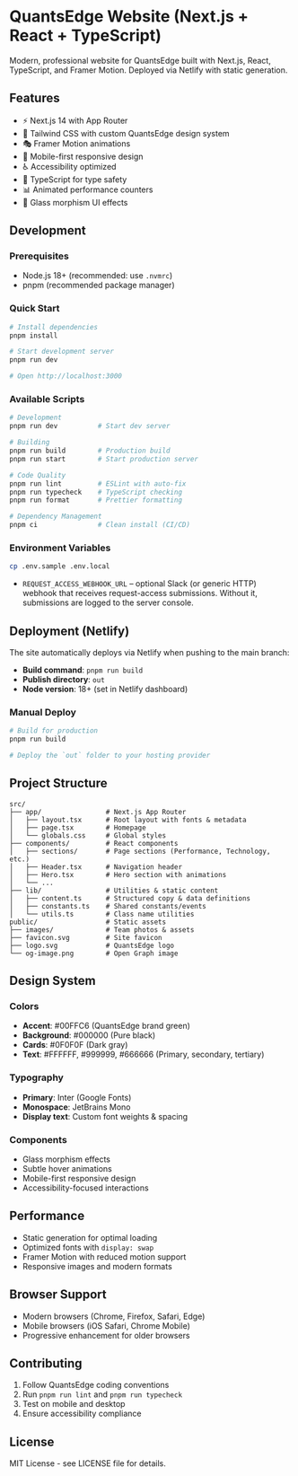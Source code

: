 # QuantsEdge Website (Next.js + React + TypeScript)

Modern, professional website for QuantsEdge built with Next.js, React, TypeScript, and Framer Motion. Deployed via Netlify with static generation.

## Features

- ⚡ Next.js 14 with App Router
- 🎨 Tailwind CSS with custom QuantsEdge design system
- 🎭 Framer Motion animations
- 📱 Mobile-first responsive design
- ♿ Accessibility optimized
- 🔧 TypeScript for type safety
- 📊 Animated performance counters
- 🌟 Glass morphism UI effects

## Development

### Prerequisites

- Node.js 18+ (recommended: use `.nvmrc`)
- pnpm (recommended package manager)

### Quick Start

```bash
# Install dependencies
pnpm install

# Start development server
pnpm run dev

# Open http://localhost:3000
```

### Available Scripts

```bash
# Development
pnpm run dev          # Start dev server

# Building
pnpm run build        # Production build
pnpm run start        # Start production server

# Code Quality
pnpm run lint         # ESLint with auto-fix
pnpm run typecheck    # TypeScript checking
pnpm run format       # Prettier formatting

# Dependency Management
pnpm ci               # Clean install (CI/CD)
```

### Environment Variables

```bash
cp .env.sample .env.local
```

- `REQUEST_ACCESS_WEBHOOK_URL` – optional Slack (or generic HTTP) webhook that receives request-access submissions. Without it, submissions are logged to the server console.

## Deployment (Netlify)

The site automatically deploys via Netlify when pushing to the main branch:

- **Build command**: `pnpm run build`
- **Publish directory**: `out`
- **Node version**: 18+ (set in Netlify dashboard)

### Manual Deploy

```bash
# Build for production
pnpm run build

# Deploy the `out` folder to your hosting provider
```

## Project Structure

```
src/
├── app/                # Next.js App Router
│   ├── layout.tsx      # Root layout with fonts & metadata
│   ├── page.tsx        # Homepage
│   └── globals.css     # Global styles
├── components/         # React components
│   ├── sections/       # Page sections (Performance, Technology, etc.)
│   ├── Header.tsx      # Navigation header
│   ├── Hero.tsx        # Hero section with animations
│   └── ...
├── lib/                # Utilities & static content
│   ├── content.ts      # Structured copy & data definitions
│   ├── constants.ts    # Shared constants/events
│   └── utils.ts        # Class name utilities
public/                 # Static assets
├── images/             # Team photos & assets
├── favicon.svg         # Site favicon
├── logo.svg            # QuantsEdge logo
└── og-image.png        # Open Graph image
```

## Design System

### Colors

- **Accent**: #00FFC6 (QuantsEdge brand green)
- **Background**: #000000 (Pure black)
- **Cards**: #0F0F0F (Dark gray)
- **Text**: #FFFFFF, #999999, #666666 (Primary, secondary, tertiary)

### Typography

- **Primary**: Inter (Google Fonts)
- **Monospace**: JetBrains Mono
- **Display text**: Custom font weights & spacing

### Components

- Glass morphism effects
- Subtle hover animations
- Mobile-first responsive design
- Accessibility-focused interactions

## Performance

- Static generation for optimal loading
- Optimized fonts with `display: swap`
- Framer Motion with reduced motion support
- Responsive images and modern formats

## Browser Support

- Modern browsers (Chrome, Firefox, Safari, Edge)
- Mobile browsers (iOS Safari, Chrome Mobile)
- Progressive enhancement for older browsers

## Contributing

1. Follow QuantsEdge coding conventions
2. Run `pnpm run lint` and `pnpm run typecheck`
3. Test on mobile and desktop
4. Ensure accessibility compliance

## License

MIT License - see LICENSE file for details.
